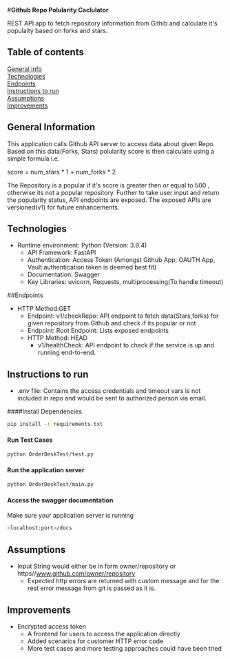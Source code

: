 #**Github Repo Polularity Caclulator**

REST API app to fetch repository information from Githib and calculate it's populaity based on forks and stars.


## Table of contents


<p>
  <a href = "#GeneralInfo">General info</a><br>
  <a href = "#technologie">Technologies</a><br>
  <a href = "#endpoint">Endpoints</a><br>
  <a href = "#instruction">Instructions to run</a><br>
  <a href = "#assumption">Assumptions</a><br>
  <a href = "#improvement">Improvements</a><br>
</p>

<a name="GeneralInfo"></a>
## General Information
This application calls Github API server to access data about given Repo.
Based on this data(Forks, Stars) polularity score is then calculate using a simple formula
i.e. 

score = num_stars * 1 + num_forks * 2

The Repository is a popular if it's score is greater then or equal to 500 , otherwise its not a popular repository.
Further to take user input and return the popularity status, API endpoints are exposed.
The exposed APIs are versioned(v1) for future enhancements.


<a name="technologie"></a>
## Technologies
* Runtime environment: Python (Version: 3.9.4)
  * API Framework: FastAPI
  * Authentication: Access Token (Amongst Github App, OAUTH App, Vault authentication token is deemed best fit)
  * Documentation: Swagger
  * Key Libraries: uvicorn, Requests, multiprocessing(To handle timeout)


##Endpoints
<a name="endpoint"></a>
* HTTP Method:GET
  * Endpoint: v1/checkRepo: API endpoint to fetch data(Stars,forks) for given repository from Github and check if its popular or not
  * Endpoint: Root Endpoint: Lists exposed endpoints
  * HTTP Method: HEAD
    * v1/healthCheck: API endpoint to check if the service is up and running end-to-end.


## Instructions to run
<a name="instruction"></a>
* .env file: Contains the access credentials and timeout vars is not included in repo and would be sent to authorized person via email.

####Install Dependencies
```bash
pip install -r requirements.txt
```

#### Run Test Cases
```bash
python OrderDeskTest/test.py
```

#### Run the application server
```bash
python OrderDeskTest/main.py
```

#### Access the swagger documentation
Make sure your application server is running 
```bash
<localhost:port>/docs
```

<a name="assumption"></a>
## Assumptions
* Input String would either be in form owner/repository or https//www.github.com/owner/repository
  * Expected http errors are returned with custom message and for the rest error message from git is passed as it is.

<a name="improvement"></a>
## Improvements
* Encrypted access token 
  * A frontend for users to access the application directly 
  * Added scenarios for customer HTTP error code
  * More test cases and more testing approaches could have been tried